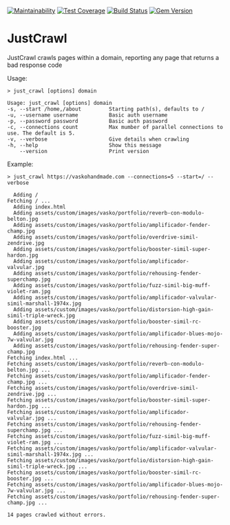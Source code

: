 [![Maintainability](https://api.codeclimate.com/v1/badges/b80b16674ad2bbc4e8d9/maintainability)](https://codeclimate.com/github/nisevi/just_crawl/maintainability) [![Test Coverage](https://api.codeclimate.com/v1/badges/b80b16674ad2bbc4e8d9/test_coverage)](https://codeclimate.com/github/nisevi/just_crawl/test_coverage) [![Build Status](https://semaphoreci.com/api/v1/nisevi/just_crawl/branches/master/shields_badge.svg)](https://semaphoreci.com/nisevi/just_crawl) [![Gem Version](https://badge.fury.io/rb/just_crawl.svg)](https://badge.fury.io/rb/just_crawl)

# JustCrawl

JustCrawl crawls pages within a domain, reporting any page that returns a bad response code

Usage:

    > just_crawl [options] domain

    Usage: just_crawl [options] domain
    -s, --start /home,/about         Starting path(s), defaults to /
    -u, --username username          Basic auth username
    -p, --password password          Basic auth password
    -c, --connections count          Max mumber of parallel connections to use. The default is 5.
    -v, --verbose                    Give details when crawling
    -h, --help                       Show this message
        --version                    Print version



Example:

    > just_crawl https://vaskohandmade.com --connections=5 --start=/ --verbose

      Adding /
    Fetching / ...
      Adding index.html
      Adding assets/custom/images/vasko/portfolio/reverb-con-modulo-belton.jpg
      Adding assets/custom/images/vasko/portfolio/amplificador-fender-champ.jpg
      Adding assets/custom/images/vasko/portfolio/overdrive-simil-zendrive.jpg
      Adding assets/custom/images/vasko/portfolio/booster-simil-super-hardon.jpg
      Adding assets/custom/images/vasko/portfolio/amplificador-valvular.jpg
      Adding assets/custom/images/vasko/portfolio/rehousing-fender-superchamp.jpg
      Adding assets/custom/images/vasko/portfolio/fuzz-simil-big-muff-violet-ram.jpg
      Adding assets/custom/images/vasko/portfolio/amplificador-valvular-simil-marshall-1974x.jpg
      Adding assets/custom/images/vasko/portfolio/distorsion-high-gain-simil-triple-wreck.jpg
      Adding assets/custom/images/vasko/portfolio/booster-simil-rc-booster.jpg
      Adding assets/custom/images/vasko/portfolio/amplificador-blues-mojo-7w-valvular.jpg
      Adding assets/custom/images/vasko/portfolio/rehousing-fender-super-champ.jpg
    Fetching index.html ...
    Fetching assets/custom/images/vasko/portfolio/reverb-con-modulo-belton.jpg ...
    Fetching assets/custom/images/vasko/portfolio/amplificador-fender-champ.jpg ...
    Fetching assets/custom/images/vasko/portfolio/overdrive-simil-zendrive.jpg ...
    Fetching assets/custom/images/vasko/portfolio/booster-simil-super-hardon.jpg ...
    Fetching assets/custom/images/vasko/portfolio/amplificador-valvular.jpg ...
    Fetching assets/custom/images/vasko/portfolio/rehousing-fender-superchamp.jpg ...
    Fetching assets/custom/images/vasko/portfolio/fuzz-simil-big-muff-violet-ram.jpg ...
    Fetching assets/custom/images/vasko/portfolio/amplificador-valvular-simil-marshall-1974x.jpg ...
    Fetching assets/custom/images/vasko/portfolio/distorsion-high-gain-simil-triple-wreck.jpg ...
    Fetching assets/custom/images/vasko/portfolio/booster-simil-rc-booster.jpg ...
    Fetching assets/custom/images/vasko/portfolio/amplificador-blues-mojo-7w-valvular.jpg ...
    Fetching assets/custom/images/vasko/portfolio/rehousing-fender-super-champ.jpg ...
     
    14 pages crawled without errors.
